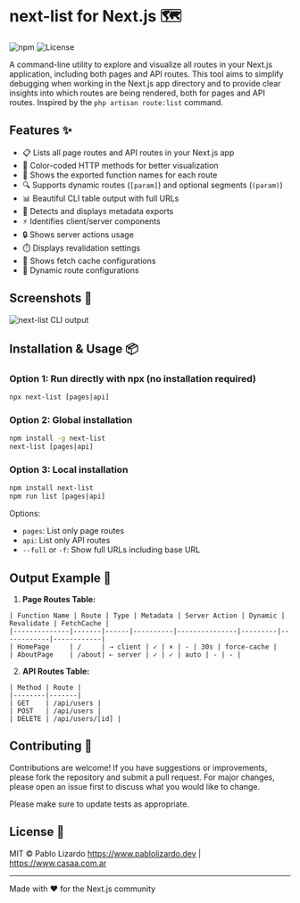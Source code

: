 # next-list for Next.js 🗺️

![npm](https://img.shields.io/npm/v/next-list)
![License](https://img.shields.io/npm/l/next-list)

A command-line utility to explore and visualize all routes in your Next.js application, including both pages and API routes. This tool aims to simplify debugging when working in the Next.js app directory and to provide clear insights into which routes are being rendered, both for pages and API routes. Inspired by the `php artisan route:list` command.

## Features ✨

- 📋 Lists all page routes and API routes in your Next.js app
- 🎨 Color-coded HTTP methods for better visualization
- 📝 Shows the exported function names for each route
- 🔍 Supports dynamic routes (`[param]`) and optional segments (`(param)`)
- 📊 Beautiful CLI table output with full URLs
- 🔄 Detects and displays metadata exports
- ⚡ Identifies client/server components
- 🔒 Shows server actions usage
- ⏱️ Displays revalidation settings
- 💾 Shows fetch cache configurations
- 🔄 Dynamic route configurations

## Screenshots 📸

![next-list CLI output](https://i.postimg.cc/pX7bq9yF/Screenshot-2024-12-04-at-1-27-32-AM.png)

## Installation & Usage 📦

### Option 1: Run directly with npx (no installation required)

```bash
npx next-list [pages|api]
```

### Option 2: Global installation

```bash
npm install -g next-list
next-list [pages|api]
```

### Option 3: Local installation

```bash
npm install next-list
npm run list [pages|api]
```

Options:

- `pages`: List only page routes
- `api`: List only API routes
- `--full` or `-f`: Show full URLs including base URL

## Output Example 📄

1. **Page Routes Table:**

```
| Function Name | Route | Type | Metadata | Server Action | Dynamic | Revalidate | FetchCache |
|--------------|-------|------|----------|---------------|---------|------------|------------|
| HomePage     | /     | ⇢ client | ✓ | × | - | 30s | force-cache |
| AboutPage    | /about| ⇠ server | ✓ | ✓ | auto | - | - |
```

2. **API Routes Table:**

```
| Method | Route |
|--------|-------|
| GET    | /api/users |
| POST   | /api/users |
| DELETE | /api/users/[id] |
```

## Contributing 🤝

Contributions are welcome! If you have suggestions or improvements, please fork the repository and submit a pull request. For major changes, please open an issue first to discuss what you would like to change.

Please make sure to update tests as appropriate.

## License 📄

MIT © Pablo Lizardo
https://www.pablolizardo.dev | https://www.casaa.com.ar

---

Made with ❤️ for the Next.js community
